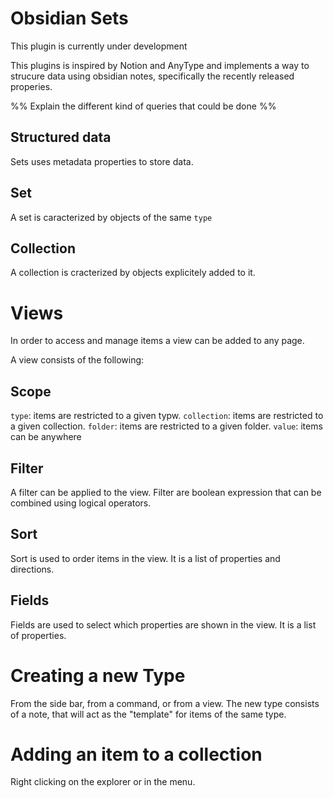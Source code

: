 # Obsidian Sets

This plugin is currently under development

This plugins is inspired by Notion and AnyType and implements a way to strucure data using obsidian notes, specifically the recently released properies.

%% Explain the different kind of queries that could be done %%


## Structured data

Sets uses metadata properties to store data. 

## Set
A set is caracterized by objects of the same `type`

## Collection
A collection is cracterized by objects explicitely added to it.

# Views

In order to access and manage items a view can be added to any page.

A view consists of the following:

## Scope

`type`: items are restricted to a given typw.
`collection`: items are restricted to a given collection.
`folder`: items are restricted to a given folder.
`value`: items can be anywhere

## Filter

A filter can be applied to the view. Filter are boolean expression that can be combined using logical operators.

## Sort

Sort is used to order items in the view. It is a list of properties and directions.

## Fields

Fields are used to select which properties are shown in the view. It is a list of properties.

# Creating a new Type

From the side bar, from a command, or from a view.
The new type consists of a note, that will act as the "template" for items of the same type.

# Adding an item to a collection

Right clicking on the explorer or in the menu.
